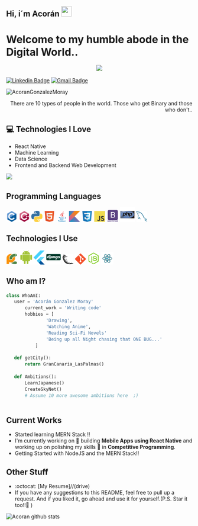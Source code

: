 ## Hi, i´m Acorán <img src="https://media.giphy.com/media/hvRJCLFzcasrR4ia7z/giphy.gif" width="28px" height="28px">

<h1>Welcome to my humble abode in the Digital World..</h1> 

<div align="center">
	<img src="https://media.giphy.com/media/3o72F7RrTPW6jymXew/giphy.gif">
	<!--<img src="https://github-readme-stats.vercel.app/api/top-langs/?username=AcoranGonzalezMoray">-->
</div>

[![Linkedin Badge](https://img.shields.io/badge/-AcoranGonzalez-blue?style=flat-square&logo=Linkedin&logoColor=white&link=https://www.linkedin.com/in/acorán-gonzález-moray)](https://www.linkedin.com/in/acorán-gonzález-moray)  [![Gmail Badge](https://img.shields.io/badge/-acoranlol14@gmail.com-c14438?style=flat-square&logo=Gmail&logoColor=white&link=mailto:acoranlol14@gmail.com)](mailto:acoranlol4@gmail.com) 

<p align="left"> <img src="https://komarev.com/ghpvc/?username=AcoranGonzalezMoray" alt="AcoranGonzalezMoray" /> </p>

<div style="text-align: right">There are 10 types of people in the world. Those who get Binary and those who don't.. </div>

## :computer: Technologies I Love
* React Native
* Machine Learning
* Data Science
* Frontend and Backend Web Development

<img src = "https://github-readme-stats.vercel.app/api/top-langs/?username=AcoranGonzalezMoray&layout=compact">

## Programming Languages
<img src = 'https://github.com/AcoranGonzalezMoray/AcoranGonzalezMoray/blob/main/images/c-original.svg' width='30'/> <img src = 'https://github.com/AcoranGonzalezMoray/AcoranGonzalezMoray/blob/main/images/cpp.svg' width='30'/> <img src = 'https://github.com/AcoranGonzalezMoray/AcoranGonzalezMoray/blob/main/images/python2.png' height='30'/>  <img src = 'https://github.com/AcoranGonzalezMoray/AcoranGonzalezMoray/blob/main/images/html.svg' width='30'/> <img src='https://github.com/AcoranGonzalezMoray/AcoranGonzalezMoray/blob/main/images/java.svg' width='30'/> <img src = 'https://github.com/AcoranGonzalezMoray/AcoranGonzalezMoray/blob/main/images/kotlin.svg' width='30'/> <img src = 'https://github.com/AcoranGonzalezMoray/AcoranGonzalezMoray/blob/main/images/css.svg' width='30'/> <img src = 'https://github.com/AcoranGonzalezMoray/AcoranGonzalezMoray/blob/main/images/js.svg' width='30'/> <img src = 'https://github.com/AcoranGonzalezMoray/AcoranGonzalezMoray/blob/main/images/bootstrap.svg' width='33'/> <img src = 'https://github.com/AcoranGonzalezMoray/AcoranGonzalezMoray/blob/main/images/php.svg' width='40'/>
 <img src = 'https://github.com/AcoranGonzalezMoray/AcoranGonzalezMoray/blob/main/images/sql.svg' width='30'/> 
 
 ## Technologies I Use
 <img src = 'https://github.com/AcoranGonzalezMoray/AcoranGonzalezMoray/blob/main/images/pycharm.svg' width='30'/>  <img src = 'https://github.com/AcoranGonzalezMoray/AcoranGonzalezMoray/blob/main/images/android.svg' height='40'/><img src = 'https://github.com/AcoranGonzalezMoray/AcoranGonzalezMoray/blob/main/images/flutter-logo.svg' width='30'/> <img src = 'https://github.com/AcoranGonzalezMoray/AcoranGonzalezMoray/blob/main/images/django.svg' height='40'/> <img src = 'https://github.com/AcoranGonzalezMoray/AcoranGonzalezMoray/blob/main/images/flask.png' width='30'/> <img src = 'https://github.com/AcoranGonzalezMoray/AcoranGonzalezMoray/blob/main/images/git.svg' width='30'/> <img src = 'https://github.com/AcoranGonzalezMoray/AcoranGonzalezMoray/blob/main/images/nodejs.svg' width='33'/> <img src = 'https://github.com/AcoranGonzalezMoray/AcoranGonzalezMoray/blob/main/images/react.svg' width='33'/>
 
 ## Who am I?
 ```python
 class WhoAmI:
 	user = 'Acorán Gonzalez Moray'
		current_work = 'Writing code'
		hobbies = [
				'Drawing',
				'Watching Anime',
				'Reading Sci-Fi Novels'
				'Being up all Night chasing that ONE BUG...'
			]
	
	def getCity():
		return GranCanaria_LasPalmas()
	 
	def Ambitions():
		LearnJapanese()
		CreateSkyNet()
		# Assume 10 more awesome ambitions here  ;)
	
 ```
 
## Current Works
 * Started learning MERN Stack !!
 * I'm currently working on 🔭 building **Mobile Apps using React Native** and working up on polishing my skills 🌱 in **Competitive Programming**.
 * Getting Started with NodeJS and the MERN Stack!!
 
## Other Stuff
  - :octocat: [My Resume]//(drive)
  - If you have any suggestions to this README, feel free to pull up a request. And if you liked it, go ahead and use it for yourself.(P.S. Star it too!!:grimacing: )

![Acoran github stats](https://github-readme-stats.vercel.app/api?username=AcoranGonzalezMoray&show_icons=true&hide=[%22issues%22])
 
 
